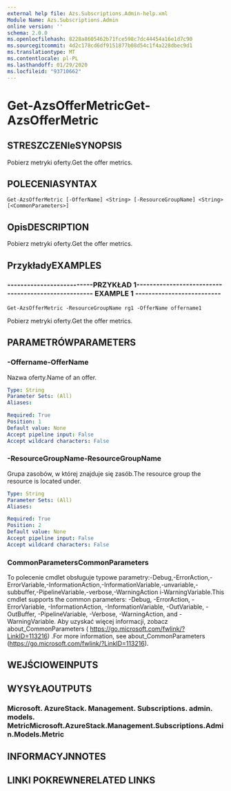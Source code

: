 ```yaml
---
external help file: Azs.Subscriptions.Admin-help.xml
Module Name: Azs.Subscriptions.Admin
online version: ''
schema: 2.0.0
ms.openlocfilehash: 8228a8605462b71fce598c7dc44454a16e1d7c90
ms.sourcegitcommit: 4d2c178cd6df9151877b08d54c1f4a228dbec9d1
ms.translationtype: MT
ms.contentlocale: pl-PL
ms.lasthandoff: 01/29/2020
ms.locfileid: "93710662"
---
```

# <span data-ttu-id="83284-101">Get-AzsOfferMetric</span><span class="sxs-lookup"><span data-stu-id="83284-101">Get-AzsOfferMetric</span></span>

## <span data-ttu-id="83284-102">STRESZCZENIe</span><span class="sxs-lookup"><span data-stu-id="83284-102">SYNOPSIS</span></span>
<span data-ttu-id="83284-103">Pobierz metryki oferty.</span><span class="sxs-lookup"><span data-stu-id="83284-103">Get the offer metrics.</span></span>

## <span data-ttu-id="83284-104">POLECENIA</span><span class="sxs-lookup"><span data-stu-id="83284-104">SYNTAX</span></span>

```
Get-AzsOfferMetric [-OfferName] <String> [-ResourceGroupName] <String> [<CommonParameters>]
```

## <span data-ttu-id="83284-105">Opis</span><span class="sxs-lookup"><span data-stu-id="83284-105">DESCRIPTION</span></span>
<span data-ttu-id="83284-106">Pobierz metryki oferty.</span><span class="sxs-lookup"><span data-stu-id="83284-106">Get the offer metrics.</span></span>

## <span data-ttu-id="83284-107">Przykłady</span><span class="sxs-lookup"><span data-stu-id="83284-107">EXAMPLES</span></span>

### <span data-ttu-id="83284-108">--------------------------PRZYKŁAD 1--------------------------</span><span class="sxs-lookup"><span data-stu-id="83284-108">-------------------------- EXAMPLE 1 --------------------------</span></span>
```
Get-AzsOfferMetric -ResourceGroupName rg1 -OfferName offername1
```

<span data-ttu-id="83284-109">Pobierz metryki oferty.</span><span class="sxs-lookup"><span data-stu-id="83284-109">Get the offer metrics.</span></span>

## <span data-ttu-id="83284-110">PARAMETRÓW</span><span class="sxs-lookup"><span data-stu-id="83284-110">PARAMETERS</span></span>

### <span data-ttu-id="83284-111">-Offername</span><span class="sxs-lookup"><span data-stu-id="83284-111">-OfferName</span></span>
<span data-ttu-id="83284-112">Nazwa oferty.</span><span class="sxs-lookup"><span data-stu-id="83284-112">Name of an offer.</span></span>

```yaml
Type: String
Parameter Sets: (All)
Aliases: 

Required: True
Position: 1
Default value: None
Accept pipeline input: False
Accept wildcard characters: False
```

### <span data-ttu-id="83284-113">-ResourceGroupName</span><span class="sxs-lookup"><span data-stu-id="83284-113">-ResourceGroupName</span></span>
<span data-ttu-id="83284-114">Grupa zasobów, w której znajduje się zasób.</span><span class="sxs-lookup"><span data-stu-id="83284-114">The resource group the resource is located under.</span></span>

```yaml
Type: String
Parameter Sets: (All)
Aliases: 

Required: True
Position: 2
Default value: None
Accept pipeline input: False
Accept wildcard characters: False
```

### <span data-ttu-id="83284-115">CommonParameters</span><span class="sxs-lookup"><span data-stu-id="83284-115">CommonParameters</span></span>
<span data-ttu-id="83284-116">To polecenie cmdlet obsługuje typowe parametry:-Debug,-ErrorAction,-ErrorVariable,-InformationAction,-InformationVariable,-unvariable,-subbuffer,-PipelineVariable,-verbose,-WarningAction i-WarningVariable.</span><span class="sxs-lookup"><span data-stu-id="83284-116">This cmdlet supports the common parameters: -Debug, -ErrorAction, -ErrorVariable, -InformationAction, -InformationVariable, -OutVariable, -OutBuffer, -PipelineVariable, -Verbose, -WarningAction, and -WarningVariable.</span></span> <span data-ttu-id="83284-117">Aby uzyskać więcej informacji, zobacz about_CommonParameters ( https://go.microsoft.com/fwlink/?LinkID=113216) .</span><span class="sxs-lookup"><span data-stu-id="83284-117">For more information, see about_CommonParameters (https://go.microsoft.com/fwlink/?LinkID=113216).</span></span>

## <span data-ttu-id="83284-118">WEJŚCIOWE</span><span class="sxs-lookup"><span data-stu-id="83284-118">INPUTS</span></span>

## <span data-ttu-id="83284-119">WYSYŁA</span><span class="sxs-lookup"><span data-stu-id="83284-119">OUTPUTS</span></span>

### <span data-ttu-id="83284-120">Microsoft. AzureStack. Management. Subscriptions. admin. models. Metric</span><span class="sxs-lookup"><span data-stu-id="83284-120">Microsoft.AzureStack.Management.Subscriptions.Admin.Models.Metric</span></span>

## <span data-ttu-id="83284-121">INFORMACYJN</span><span class="sxs-lookup"><span data-stu-id="83284-121">NOTES</span></span>

## <span data-ttu-id="83284-122">LINKI POKREWNE</span><span class="sxs-lookup"><span data-stu-id="83284-122">RELATED LINKS</span></span>

